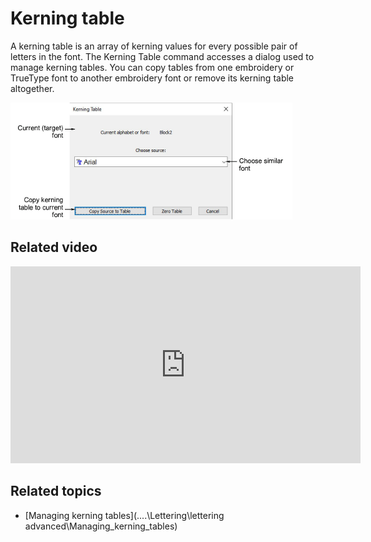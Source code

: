 # Kerning table

A kerning table is an array of kerning values for every possible pair of letters in the font. The Kerning Table command accesses a dialog used to manage kerning tables. You can copy tables from one embroidery or TrueType font to another embroidery font or remove its kerning table altogether.

![KerningTable.png](assets/KerningTable.png)

## Related video

<iframe src="https://www.youtube.com/embed/R_0M5cImKUU" frameborder="0" 
		 allow="accelerometer; autoplay; encrypted-media; gyroscope; picture-in-picture" 
		 allowfullscreen="" style="width: 560px; height: 315px;">

</iframe>

## Related topics

- [Managing kerning tables](..\..\Lettering\lettering advanced\Managing_kerning_tables)
